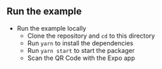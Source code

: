 ## Run the example

- Run the example locally
  + Clone the repository and `cd` to this directory
  + Run `yarn` to install the dependencies
  + Run `yarn start` to start the packager
  + Scan the QR Code with the Expo app
